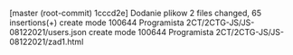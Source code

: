 [master (root-commit) 1cccd2e] Dodanie plikow
 2 files changed, 65 insertions(+)
 create mode 100644 Programista 2CT/2CTG-JS/JS-08122021/users.json
 create mode 100644 Programista 2CT/2CTG-JS/JS-08122021/zad1.html
